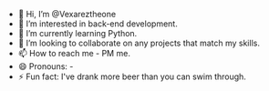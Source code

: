 - 👋 Hi, I’m @Vexareztheone
- 👀 I’m interested in back-end development.
- 🌱 I’m currently learning Python.
- 💞️ I’m looking to collaborate on any projects that match my skills.
- 📫 How to reach me - PM me.
- 😄 Pronouns: -
- ⚡ Fun fact: I've drank more beer than you can swim through.

<!---
Vexareztheone/Vexareztheone is a ✨ special ✨ repository because its `README.md` (this file) appears on your GitHub profile.
You can click the Preview link to take a look at your changes.
--->
